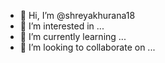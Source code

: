 - 👋 Hi, I’m @shreyakhurana18
- 👀 I’m interested in ...
- 🌱 I’m currently learning ...
- 💞️ I’m looking to collaborate on ...

<!---
shreyakhurana18/shreyakhurana18 is a ✨ special ✨ repository because its `README.md` (this file) appears on your GitHub profile.
You can click the Preview link to take a look at your changes.
--->

